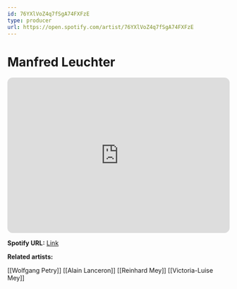 ```yaml
---
id: 76YXlVoZ4q7fSgA74FXFzE
type: producer
url: https://open.spotify.com/artist/76YXlVoZ4q7fSgA74FXFzE
---
```

# Manfred Leuchter

<iframe style="border-radius:12px" src="https://open.spotify.com/embed/artist/76YXlVoZ4q7fSgA74FXFzE" width="100%" height="352" frameBorder="0" allowfullscreen="" allow="autoplay; clipboard-write; encrypted-media; fullscreen; picture-in-picture" loading="lazy"></iframe>

**Spotify URL:** [Link](https://open.spotify.com/artist/76YXlVoZ4q7fSgA74FXFzE)

**Related artists:**

[[Wolfgang Petry]]
[[Alain Lanceron]]
[[Reinhard Mey]]
[[Victoria-Luise Mey]]
